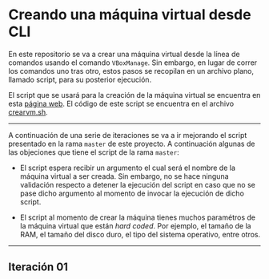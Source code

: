 # Creando una máquina virtual desde CLI

En este repositorio se va a crear una máquina virtual desde la línea de comandos usando el comando `VBoxManage`.
Sin embargo, en lugar de correr los comandos uno tras otro, estos pasos se recopilan en un archivo plano, llamado script, para su posterior ejecución.

El script que se usará para la creación de la máquina virtual se encuentra en esta [página web](https://www.andreafortuna.org/2019/10/24/how-to-create-a-virtualbox-vm-from-command-line/).
El código de este script se encuentra en el archivo [crearvm.sh](crearvm.sh).

---

A continuación de una serie de iteraciones se va a ir mejorando el script presentado en la rama `master` de este proyecto. 
A continuación algunas de las objeciones que tiene el script de la rama `master`:

* El script espera recibir un argumento el cual será el nombre de la máquina virtual a ser creada. Sin embargo, no se hace ninguna validación respecto a detener la ejecución del script en caso que no se pase dicho argumento al momento de invocar la ejecución de dicho script.

* El script al momento de crear la máquina tienes muchos paramétros de la máquina virtual que están *hard coded*. Por ejemplo, el tamaño de la RAM, el tamaño del disco duro, el tipo del sistema operativo, entre otros.

---

## Iteración 01




